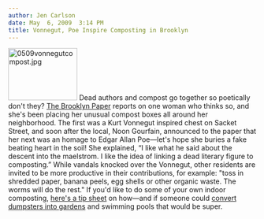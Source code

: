 ```yaml
---
author: Jen Carlson
date: May  6, 2009  3:14 PM
title: Vonnegut, Poe Inspire Composting in Brooklyn
---
```


<p><span class="mt-enclosure mt-enclosure-image" style="display: inline;"> <img alt="0509vonnegutcompost.jpg" src="https://web.archive.org/web/20120307234311im_/http://gothamist.com/attachments/arts_jen/0509vonnegutcompost.jpg" width="140" height="106" class="image-right"> </span>Dead authors and compost go together so poetically don&apos;t they? <a href="https://web.archive.org/web/20120307234311/http://www.brooklynpaper.com/stories/32/18/32_18_gk_vonnegut_update.html">The Brooklyn Paper</a> reports on one woman who thinks so, and she&apos;s been placing her unusual compost boxes all around her neighborhood. The first was a Kurt Vonnegut inspired chest on Sacket Street, and soon after the local, Noon Gourfain, announced to the paper that her next was an homage to Edgar Allan Poe&#x2014;let&apos;s hope she buries a fake beating heart in the soil! She explained, &#x201C;I like what he said about the descent into the maelstrom. I like the idea of linking a dead literary figure to composting.&#x201D; While vandals knocked over the Vonnegut, other residents are invited to be more productive in their contributions, for example: &quot;toss in shredded paper, banana peels, egg shells or other organic waste. The worms will do the rest.&quot; If you&apos;d like to do some of your own indoor composting, <a href="https://web.archive.org/web/20120307234311/http://www.nyccompost.org/how/wormbin.html">here&apos;s a tip sheet</a> on how&#x2014;and if someone could <a href="https://web.archive.org/web/20120307234311/http://www.oliverbishopyoung.co.uk/conversions.html">convert dumpsters into gardens</a> and swimming pools that would be super.</p>